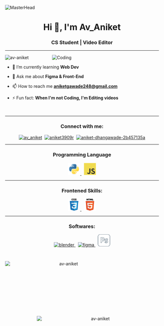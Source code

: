 ![MasterHead](https://i.pinimg.com/originals/ca/26/2e/ca262e0354eea311c41134c3e4bc3bc2.gif)
<h1 align="center">Hi 👋, I'm Av_Aniket</h1>
<h3 align="center">CS Student | Video Editor</h3>

---

<img align="right" alt="Coding" width="350" src="https://media1.tenor.com/m/xtRU2hPyPV0AAAAC/jujutsu-kaisen-jjk.gif">
<p align="left"> <img src="https://komarev.com/ghpvc/?username=av-aniket&label=Profile%20views&color=0e75b6&style=flat" alt="av-aniket" /> </p>

- 🌱 I’m currently learning **Web Dev**

- 💬 Ask me about **Figma & Front-End**

- 📫 How to reach me **aniketgawade248@gmail.com**

- ⚡ Fun fact: **When I'm not Coding, I'm Editing videos**
<p>&nbsp;</p>

---

<h3 align="center">Connect with me:</h3>
<p align="center">
  <a href="https://instagram.com/av_aniket" target="blank"><img align="center" src="https://raw.githubusercontent.com/rahuldkjain/github-profile-readme-generator/master/src/images/icons/Social/instagram.svg" alt="av_aniket" height="30" width="40" /></a>&nbsp;
  <a href="https://twitter.com/aniket3909r" target="blank"><img align="center" src="https://raw.githubusercontent.com/rahuldkjain/github-profile-readme-generator/master/src/images/icons/Social/twitter.svg" alt="aniket3909r" height="30" width="40" /></a>&nbsp;
  <a href="https://linkedin.com/in/aniket-dhangawade-2b457135a" target="blank"><img align="center" src="https://raw.githubusercontent.com/rahuldkjain/github-profile-readme-generator/master/src/images/icons/Social/linked-in-alt.svg" alt="aniket-dhangawade-2b457135a" height="30" width="40" /></a>
</p>

---

<h3 align="center">Programming Language</h3>
<p align="center"> 
  <a href="https://www.python.org" target="_blank" rel="noreferrer"> <img src="https://raw.githubusercontent.com/devicons/devicon/master/icons/python/python-original.svg" alt="python" width="40" height="40"/> </a>&nbsp;
  <a href="https://developer.mozilla.org/en-US/docs/Web/JavaScript" target="_blank" rel="noreferrer"> <img src="https://raw.githubusercontent.com/devicons/devicon/master/icons/javascript/javascript-original.svg" alt="javascript" width="40" height="40"/> </a>
</p>

---

<h3 align="center">Frontened Skills:</h3>
<p align="center"> 
  <a href="https://www.w3schools.com/css/" target="_blank" rel="noreferrer"> <img src="https://raw.githubusercontent.com/devicons/devicon/master/icons/css3/css3-original-wordmark.svg" alt="css3" width="40" height="40"/> </a>&nbsp;
  <a href="https://www.w3.org/html/" target="_blank" rel="noreferrer"> <img src="https://raw.githubusercontent.com/devicons/devicon/master/icons/html5/html5-original-wordmark.svg" alt="html5" width="40" height="40"/> </a> 

---

<h3 align="center">Softwares:</h3>
<p align="center"> 
  <a href="https://www.blender.org/" target="_blank" rel="noreferrer"> <img src="https://download.blender.org/branding/community/blender_community_badge_white.svg" alt="blender" width="40" height="40"/> </a>&nbsp;
  <a href="https://www.figma.com/" target="_blank" rel="noreferrer"> <img src="https://www.vectorlogo.zone/logos/figma/figma-icon.svg" alt="figma" width="40" height="40"/> </a>&nbsp; 
  <a href="https://www.photoshop.com/en" target="_blank" rel="noreferrer"> <img src="https://raw.githubusercontent.com/devicons/devicon/master/icons/photoshop/photoshop-line.svg" alt="photoshop" width="40" height="40"/></a>
  <p>&nbsp;</p>



<p align="center">
  <img align="left" src="https://github-readme-stats.vercel.app/api/top-langs/?username=av-aniket&layout=donut" alt="av-aniket" width="400" height="180"/>
  <img align="right" src="https://github-readme-stats.vercel.app/api?username=av-aniket&show_icons=true&theme=radical" alt="av-aniket" width="400" height="180"/>
</p>



